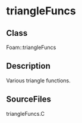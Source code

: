 # triangleFuncs 
## Class
Foam::triangleFuncs

## Description
Various triangle functions.

## SourceFiles
triangleFuncs.C

